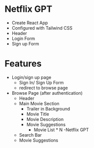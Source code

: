 # Netflix GPT

- Create React App
- Configured with Tailwind CSS
- Header
- Login Form
- Sign up Form

# Features 
- Login/sign up page
   - Sign In/ Sign Up Form
   - redirect to browse page
- Browse Page (after authentication)
   - Header
   - Main Movie Section
      - Trailer in Background
      - Movie Title
      - Movie Description
      - Movie Suggestions
        - Movie List * N
-Netflix GPT
    - Search Bar
    - Movie Suggestions